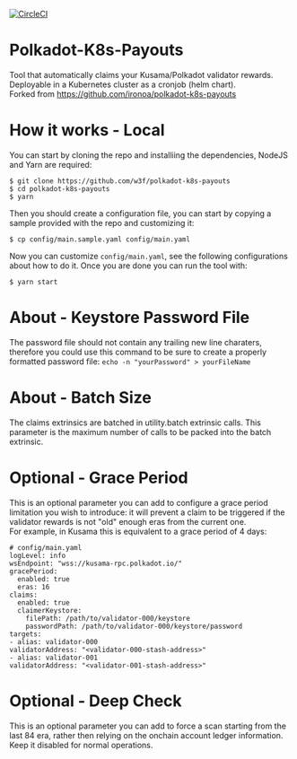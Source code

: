 [![CircleCI](https://circleci.com/gh/w3f/polkadot-k8s-payouts/tree/master.svg?style=svg)](https://circleci.com/gh/w3f/polkadot-k8s-payouts)

# Polkadot-K8s-Payouts

Tool that automatically claims your Kusama/Polkadot validator rewards.  
Deployable in a Kubernetes cluster as a cronjob (helm chart).  
Forked from https://github.com/ironoa/polkadot-k8s-payouts


# How it works - Local

You can start by cloning the repo and installiing the dependencies, NodeJS and Yarn are required:
```
$ git clone https://github.com/w3f/polkadot-k8s-payouts
$ cd polkadot-k8s-payouts
$ yarn
```
Then you should create a configuration file, you can start by copying a sample provided with the repo and customizing it:
```
$ cp config/main.sample.yaml config/main.yaml
```
Now you can customize `config/main.yaml`, see the following configurations about how to do it. Once you are done you
can run the tool with:
```
$ yarn start
```

# About - Keystore Password File

The password file should not contain any trailing new line charaters, therefore you could use this command to be sure to create a properly formatted password file: `echo -n "yourPassword" > yourFileName`

# About - Batch Size

The claims extrinsics are batched in utility.batch extrinsic calls. This parameter is the maximum number of calls to be packed into the batch extrinsic.

# Optional - Grace Period
This is an optional parameter you can add to configure a grace period limitation you wish to introduce: it will prevent a claim to be triggered if the validator rewards is not "old" enough eras from the current one.  
For example, in Kusama this is equivalent to a grace period of 4 days:  
```
# config/main.yaml
logLevel: info
wsEndpoint: "wss://kusama-rpc.polkadot.io/"
gracePeriod:
  enabled: true
  eras: 16
claims:
  enabled: true
  claimerKeystore:
    filePath: /path/to/validator-000/keystore
    passwordPath: /path/to/validator-000/keystore/password
targets:
- alias: validator-000
validatorAddress: "<validator-000-stash-address>"
- alias: validator-001
validatorAddress: "<validator-001-stash-address>"  
```

# Optional - Deep Check
This is an optional parameter you can add to force a scan starting from the last 84 era, rather then relying on the onchain account ledger information. Keep it disabled for normal operations.